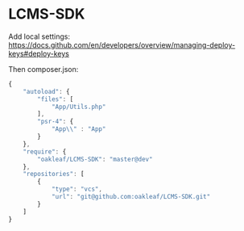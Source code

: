 # LCMS-SDK

Add local settings:
https://docs.github.com/en/developers/overview/managing-deploy-keys#deploy-keys

Then composer.json:
```javascript
{
    "autoload": {
        "files": [
            "App/Utils.php"
        ],
        "psr-4": {
            "App\\" : "App"
        }
    },
    "require": {
    	"oakleaf/LCMS-SDK": "master@dev"
    },
    "repositories": [
	    {
	        "type": "vcs",
	        "url": "git@github.com:oakleaf/LCMS-SDK.git"
	    }
    ]
}
```
